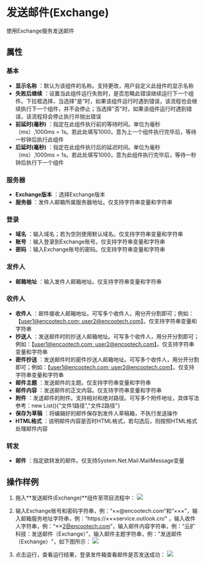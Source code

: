 # 发送邮件(Exchange)

使用Exchange服务发送邮件

## 属性

### 基本
- **显示名称** ：默认为该组件的名称。支持更改，用户自定义此组件的显示名称
- **失败后继续** ：设置当此组件运行失败时，是否忽略此错误继续运行下一个组件。下拉框选择，当选择"是"时，如果该组件运行时遇到错误，该流程也会继续执行下一个组件，并不会停止；当选择"否"时，如果该组件运行时遇到错误，该流程将会停止执行并抛出错误
- **前延时(毫秒)** ：指定在此组件执行前的等待时间。单位为毫秒（ms）,1000ms = 1s。若此处填写1000，意为上一个组件执行完毕后，等待一秒钟后执行此组件
- **后延时(毫秒)** ：指定在此组件执行后的延迟时间。单位为毫秒（ms）,1000ms = 1s。若此处填写1000，意为此组件执行完毕后，等待一秒钟后执行下一个组件

### 服务器

- **Exchange版本** ：选择Exchange版本
- **服务器** ：发件人邮箱所属服务器地址。仅支持字符串变量和字符串


### 登录

- **域名** ：输入域名；若为空则使用默认域名。仅支持字符串变量和字符串
- **账号** ：输入登录到Exchange账号。仅支持字符串变量和字符串
- **密码** ：输入Exchange账号的密码。仅支持字符串变量和字符串

### 发件人

- **邮箱地址** ：输入发件人邮箱地址。仅支持字符串变量和字符串

### 收件人

- **收件人** ：邮件接收人邮箱地址。可写多个收件人，用分开分割即可；例如：【[user1@encootech.com; user2@encootech.com](mailto:user1@encootech.com;%20user2@encootech.com)】。仅支持字符串变量和字符串
- **抄送人** ：发送邮件时的抄送人邮箱地址。可写多个收件人，用分开分割即可；例如：【[user1@encootech.com; user2@encootech.com](mailto:user1@encootech.com;%20user2@encootech.com)】。仅支持字符串变量和字符串
- **密件抄送** ：发送邮件时的密件抄送人邮箱地址。可写多个收件人，用分开分割即可；例如：【[user1@encootech.com; user2@encootech.com](mailto:user1@encootech.com;%20user2@encootech.com)】。仅支持字符串变量和字符串
- **邮件主题** ：发送邮件的主题。仅支持字符串变量和字符串
- **邮件内容** ：发送邮件的正文内容。仅支持字符串变量和字符串
- **附件** ：发送邮件的附件。支持相对和绝对路径。可写多个附件地址，具体写法参考：new List<string>(){"文件1路径","文件2路径"}
- **保存为草稿** ：将编辑好的邮件保存到发件人草稿箱，不执行发送操作
- **HTML格式** ：说明邮件内容是否时HTML格式，若勾选后，则按照HTML格式处理邮件内容

### 转发

- **邮件** ：指定欲转发的邮件。仅支持System.Net.Mail.MailMessage变量

## 操作样例

1. 拖入**发送邮件(Exchange)**组件至项目流程中：
 ![](https://docimages.blob.core.chinacloudapi.cn/images/Activities/SendExchangeMail20201222.png)

2. 输入Exchange账号和密码字符串，例：“××@encootech.com”和“×××”，输入邮箱服务地址字符串，例：“https://×××service.outlook.cn/” ，输入收件人字符串，例：“××2@encootech.com”，输入邮件内容字符串，例：“云扩科技：发送邮件（Exchange）”，输入邮件主题字符串，例："发送邮件（Exchange）"，如下图所示：
 ![](https://docimages.blob.core.chinacloudapi.cn/images/Activities/SendExchangeMail2020122202.png)

3. 点击运行，查看运行结果，登录发件箱查看邮件是否发送成功：
![](https://docimages.blob.core.chinacloudapi.cn/images/Activities/SendExchangeMail2020122203.png)